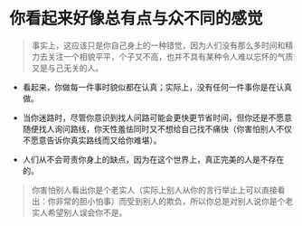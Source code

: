 # 你看起来好像总有点与众不同的感觉 #
> 事实上，这应该只是你自己身上的一种错觉，因为人们没有那么多时间和精力去关注一个相貌平平，个子又不高，也并不具有某种令人难以忘怀的气质又是与己无关的人。
 + 看起来，你做每一件事时貌似都在认真；实际上，没有任何一件事你是在认真做。

 + 当你迷路时，尽管你意识到找人问路可能会更快更节省时间，但你还是不愿意随便找人询问路线，你天性羞怯同时又不想给自己找不痛快（你害怕别人不仅不愿意告诉你真实路线而又给你难堪）。

 + 人们从不会苛责你身上的缺点，因为在这个世界上，真正完美的人是不存在的。
> 你害怕别人看出你是个老实人（实际上别人从你的言行举止上可以直接看出：你非常的胆小怕事）而受到别人的欺负，所以你总是对别人说你是个老实人希望别人误会你不是。


